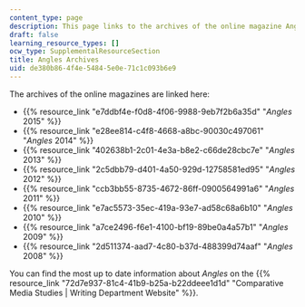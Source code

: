 ```yaml
---
content_type: page
description: This page links to the archives of the online magazine Angles.
draft: false
learning_resource_types: []
ocw_type: SupplementalResourceSection
title: Angles Archives
uid: de380b86-4f4e-5484-5e0e-71c1c093b6e9
---
```

The archives of the online magazines are linked here:

- {{% resource_link "e7ddbf4e-f0d8-4f06-9988-9eb7f2b6a35d" "*Angles* 2015" %}}
- {{% resource_link "e28ee814-c4f8-4668-a8bc-90030c497061" "*Angles* 2014" %}}
- {{% resource_link "402638b1-2c01-4e3a-b8e2-c66de28cbc7e" "*Angles* 2013" %}}
- {{% resource_link "2c5dbb79-d401-4a50-929d-12758581ed95" "*Angles* 2012" %}}
- {{% resource_link "ccb3bb55-8735-4672-86ff-0900564991a6" "*Angles* 2011" %}}
- {{% resource_link "e7ac5573-35ec-419a-93e7-ad58c68a6b10" "*Angles* 2010" %}}
- {{% resource_link "a7ce2496-f6e1-4100-bf19-89be0a4a57b1" "*Angles* 2009" %}}
- {{% resource_link "2d511374-aad7-4c80-b37d-488399d74aaf" "*Angles* 2008" %}}

You can find the most up to date information about *Angles* on the {{% resource_link "72d7e937-81c4-41b9-b25a-b22ddeee1d1d" "Comparative Media Studies | Writing Department Website" %}}.
